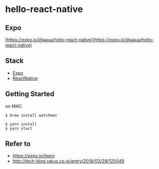 # hello-react-native

## Expo
[https://expo.io/@aaua/hello-react-native](https://expo.io/@aaua/hello-react-native)

## Stack
- [Expo](https://expo.io/)
- [ReactNative](https://facebook.github.io/react-native/)

## Getting Started

on MAC

```
$ brew install watchman
```

```
$ yarn install
$ yarn start
```


## Refer to
- https://expo.io/learn
- http://tech-blog.rakus.co.jp/entry/2018/03/28/125049
